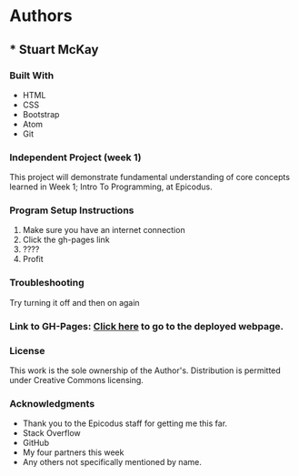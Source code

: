 # Authors
## * **Stuart McKay**

### Built With
* HTML
* CSS
* Bootstrap
* Atom
* Git

### Independent Project (week 1)
This project will demonstrate fundamental understanding of core concepts learned in Week 1; Intro To Programming, at Epicodus.

### Program Setup Instructions
1. Make sure you have an internet connection
2. Click the gh-pages link
3. ????
4. Profit

### Troubleshooting
Try turning it off and then on again

### Link to GH-Pages: [Click here](https://mcstuart.github.io/friday-week1/) to go to the deployed webpage.

### License
This work is the sole ownership of the Author's. Distribution is permitted under Creative Commons licensing.

### Acknowledgments
* Thank you to the Epicodus staff for getting me this far.
* Stack Overflow
* GitHub
* My four partners this week
* Any others not specifically mentioned by name.

